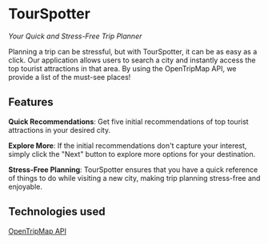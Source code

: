 # TourSpotter 
*Your Quick and Stress-Free Trip Planner*

Planning a trip can be stressful, but with TourSpotter, it can be as easy as a click. Our application allows users to search a city and instantly access the top tourist attractions in that area. By using the OpenTripMap API, we provide a list of the must-see places!

## Features

**Quick Recommendations**: Get five initial recommendations of top tourist attractions in your desired city.

**Explore More**: If the initial recommendations don't capture your interest, simply click the "Next" button to explore more options for your destination.

**Stress-Free Planning**: TourSpotter ensures that you have a quick reference of things to do while visiting a new city, making trip planning stress-free and enjoyable.

## Technologies used 
[OpenTripMap API](https://opentripmap.io/product)

